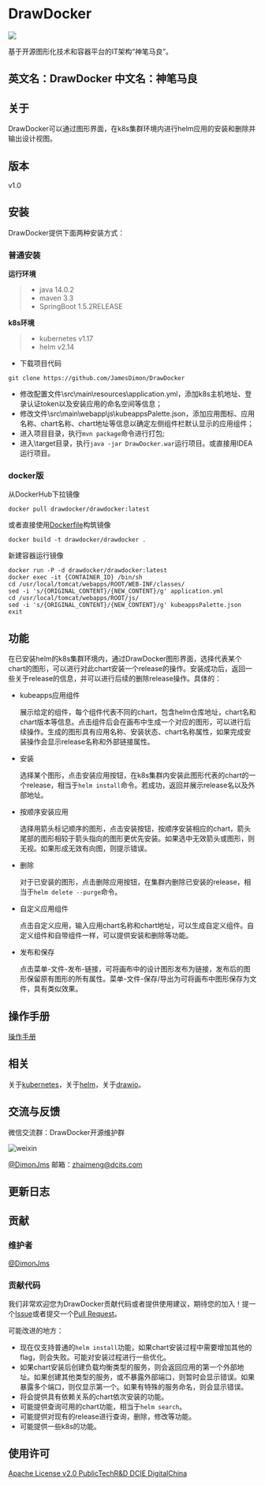 # DrawDocker

![](https://img.shields.io/badge/bitnami应用商店-DrawDocker-blue.svg)

基于开源图形化技术和容器平台的IT架构“神笔马良”。

## 英文名：DrawDocker  中文名：神笔马良

## 关于
DrawDocker可以通过图形界面，在k8s集群环境内进行helm应用的安装和删除并输出设计视图。

## 版本
v1.0

## 安装
DrawDocker提供下面两种安装方式：
### 普通安装

 **运行环境**
 > - java 14.0.2
 > - maven 3.3
 > - SpringBoot 1.5.2RELEASE

 **k8s环境**
  > - kubernetes v1.17
  > - helm v2.14

* 下载项目代码
```
git clone https://github.com/JamesDimon/DrawDocker 
```
* 修改配置文件\src\main\resources\application.yml，添加k8s主机地址、登录认证token以及安装应用的命名空间等信息；
* 修改文件\src\main\webapp\js\kubeappsPalette.json，添加应用图标、应用名称、chart名称、chart地址等信息以确定左侧组件栏默认显示的应用组件；
* 进入项目目录，执行`mvn package`命令进行打包;
* 进入\target目录，执行`java -jar DrawDocker.war`运行项目。或直接用IDEA运行项目。

### docker版
从DockerHub下拉镜像
```
docker pull drawdocker/drawdocker:latest
```
或者直接使用[Dockerfile](https://github.com/JamesDimon/DrawDocker/blob/main/Dockerfile)构筑镜像
```
docker build -t drawdocker/drawdocker .
```
新建容器运行镜像
```
docker run -P -d drawdocker/drawdocker:latest
docker exec -it {CONTAINER_ID} /bin/sh
cd /usr/local/tomcat/webapps/ROOT/WEB-INF/classes/
sed -i 's/{ORIGINAL_CONTENT}/{NEW_CONTENT}/g' application.yml
cd /usr/local/tomcat/webapps/ROOT/js/
sed -i 's/{ORIGINAL_CONTENT}/{NEW_CONTENT}/g' kubeappsPalette.json
exit
```

## 功能
在已安装helm的k8s集群环境内，通过DrawDocker图形界面，选择代表某个chart的图形，可以进行对此chart安装一个release的操作。安装成功后，返回一些关于release的信息，并可以进行后续的删除release操作。具体的：
* kubeapps应用组件

  展示给定的组件，每个组件代表不同的chart，包含helm仓库地址，chart名和chart版本等信息。点击组件后会在画布中生成一个对应的图形，可以进行后续操作。生成的图形具有应用名称、安装状态、chart名称属性，如果完成安装操作会显示release名称和外部链接属性。
* 安装

  选择某个图形，点击安装应用按钮，在k8s集群内安装此图形代表的chart的一个release，相当于`helm install`命令。若成功，返回并展示release名以及外部地址。
* 按顺序安装应用

  选择用箭头标记顺序的图形，点击安装按钮，按顺序安装相应的chart，箭头尾部的图形相较于箭头指向的图形更优先安装。如果选中无效箭头或图形，则无视。如果形成无效有向图，则提示错误。
* 删除

  对于已安装的图形，点击删除应用按钮，在集群内删除已安装的release，相当于`helm delete --purge`命令。
* 自定义应用组件

  点击自定义应用，输入应用chart名称和chart地址，可以生成自定义组件。自定义组件和自带组件一样，可以提供安装和删除等功能。
* 发布和保存

  点击菜单-文件-发布-链接，可将画布中的设计图形发布为链接，发布后的图形保留原有图形的所有属性。菜单-文件-保存/导出为可将画布中图形保存为文件，具有类似效果。

## 操作手册

[操作手册](https://github.com/JamesDimon/DrawDocker/blob/main/OperationManual.md)

## 相关
关于[kubernetes](https://github.com/kubernetes/kubernetes/)，关于[helm](https://github.com/helm/helm/)，关于[drawio](https://github.com/jgraph/drawio/)。

## 交流与反馈
微信交流群：DrawDocker开源维护群

![weixin](https://github.com/JamesDimon/DrawDocker/blob/main/img/weixin.jpg)

[@DimonJms](https://github.com/JamesDimon) 邮箱：zhaimeng@dcits.com
## 更新日志

## 贡献
### 维护者
[@DimonJms](https://github.com/JamesDimon)
### 贡献代码
我们非常欢迎您为DrawDocker贡献代码或者提供使用建议，期待您的加入！提一个[Issue](https://github.com/JamesDimon/DrawDocker/issues/new)或者提交一个[Pull Request](https://github.com/JamesDimon/DrawDocker/pulls)。

可能改进的地方：
* 现在仅支持普通的`helm install`功能，如果chart安装过程中需要增加其他的flag，则会失败。可能对安装过程进行一些优化。
* 如果chart安装后创建负载均衡类型的服务，则会返回应用的第一个外部地址。如果创建其他类型的服务，或不暴露外部端口，则暂时会显示错误。如果暴露多个端口，则仅显示第一个。如果有特殊的服务命名，则会显示错误。
* 将会提供具有依赖关系的chart依次安装的功能。
* 可能提供查询可用的chart功能，相当于`helm search`。
* 可能提供对现有的release进行查询，删除，修改等功能。
* 可能提供一些k8s的功能。

## 使用许可
[Apache License v2.0 PublicTechR&D DCIE DigitalChina](https://github.com/JamesDimon/DrawDocker/blob/main/LICENSE)
